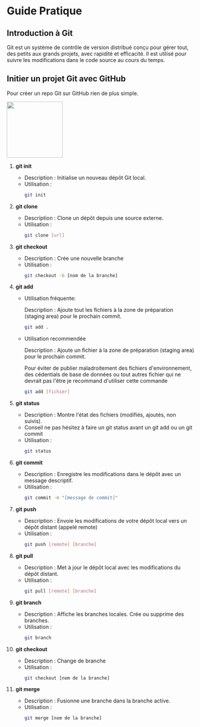 # Guide Pratique

## Introduction à Git

Git est un système de contrôle de version distribué conçu pour gérer tout, des petits aux grands projets, avec rapidité et efficacité. Il est utilisé pour suivre les modifications dans le code source au cours du temps.

## Initier un projet Git avec GitHub

Pour créer un repo Git sur GitHub rien de plus simple.


<img src="/img/1-create-repo.png" height="150px" />

1. **git init**
   - Description : Initialise un nouveau dépôt Git local.
   - Utilisation : 
        ```bash
        git init
        ```

2. **git clone**
   - Description : Clone un dépôt depuis une source externe.
   - Utilisation : 
        ```bash
        git clone [url]
        ```

3. **git checkout**
   - Description : Crée une nouvelle branche
   - Utilisation : 
        ```bash
        git checkout -b [nom de la branche]
        ```

4. **git add**
   - Utilisation fréquente:
  
        Description : Ajoute tout les fichiers à la zone de préparation (staging area) pour le prochain commit.
        ```bash
        git add .
        ```
   - Utilisation recommendée
    
        Description : Ajoute un fichier à la zone de préparation (staging area) pour le prochain commit.
  
        Pour éviter de publier maladroitement des fichiers d'environnement, des cédentials de base de données ou tout autres fichier qui ne devrait pas l'être je recommand d'utiliser cette commande
        ```bash
        git add [fichier]
        ```
5. **git status**
   - Description : Montre l'état des fichiers (modifiés, ajoutés, non suivis).
   - Conseil ne pas hésitez à faire un git status avant un git add ou un git commit
   - Utilisation : 
        ```bash
        git status
        ```
   

6. **git commit**
   - Description : Enregistre les modifications dans le dépôt avec un message descriptif.
   - Utilisation : 
        ```bash
        git commit -m "[message de commit]"
        ```



7. **git push**
   - Description : Envoie les modifications de votre dépôt local vers un dépôt distant (appelé remote)
   - Utilisation : 
        ```bash
        git push [remote] [branche]
        ```

8. **git pull**
   - Description : Met à jour le dépôt local avec les modifications du dépôt distant.
   - Utilisation : 
        ```bash
        git pull [remote] [branche]
        ```

9. **git branch**
   - Description : Affiche les branches locales. Crée ou supprime des branches.
   - Utilisation : 
        ```bash
        git branch
        ```

10. **git checkout**
    - Description : Change de branche
    - Utilisation : 
        ```bash
        git checkout [nom de la branche]
        ```

11. **git merge**
    - Description : Fusionne une branche dans la branche active.
    - Utilisation : 
        ```bash
        git merge [nom de la branche]
        ```

